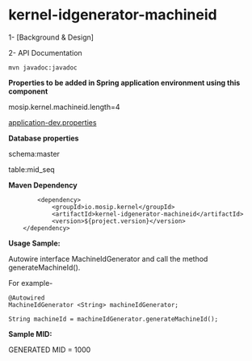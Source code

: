 # kernel-idgenerator-machineid

1- [Background & Design]

2- API Documentation

 ```
mvn javadoc:javadoc

 ```
 
 
 **Properties to be added in Spring application environment using this component**
 
 mosip.kernel.machineid.length=4
 
 [application-dev.properties](../../config/application-dev.properties)


 **Database properties**
 
schema:master

table:mid_seq


**Maven Dependency**

```
		<dependency>
			<groupId>io.mosip.kernel</groupId>
			<artifactId>kernel-idgenerator-machineid</artifactId>
			<version>${project.version}</version>
	</dependency>

```


**Usage Sample:**

 Autowire interface MachineIdGenerator and call the method generateMachineId().

For example-

```
@Autowired
MachineIdGenerator <String> machineIdGenerator;

String machineId = machineIdGenerator.generateMachineId();

```
 

**Sample MID:**

GENERATED MID = 1000
 